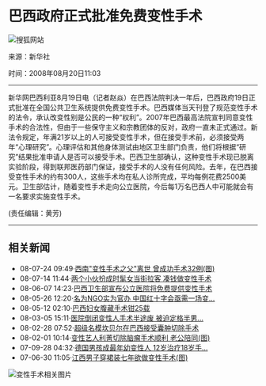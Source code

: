 # 巴西政府正式批准免费变性手术

![搜狐网站](https://news.sohu.com/images/20061223/sohu_logo.gif)

来源：新华社

时间：2008年08月20日11:03

---

新华网巴西利亚8月19日电（记者赵焱）在巴西法院判决一年后，巴西政府19日正式批准在全国公共卫生系统提供免费变性手术。巴西媒体当天刊登了规范变性手术的法令，承认改变性别是公民的一种“权利”。2007年巴西最高法院宣判同意变性手术的合法性，但由于一些保守主义和宗教团体的反对，政府一直未正式通过。新法令规定，年满21岁以上的人可接受变性手术，但在接受手术前，必须接受两年“心理研究”。心理评估和其他身体测试由地区卫生部门负责，他们将根据“研究”结果批准申请人是否可以接受手术。巴西卫生部确认，这种变性手术现已脱离实验阶段，得到联邦医药部门保证，接受手术的人没有任何风险。去年，在巴西接受变性手术的约有300人，这些手术均在私人诊所完成，平均每例花费2500美元。卫生部估计，随着变性手术走向公立医院，今后每1万名巴西人中可能就会有一名要求实施变性手术。

(责任编辑：黄芳)

---

## 相关新闻

- 08-07-24 09:49·[西南"变性手术之父"离世 曾成功手术32例(图)](https://news.sohu.com/20080724/n258346201.shtml)
- 08-07-14 11:44·[两个小伙扮成时髦女当街拉客 凑钱做变性手术](https://news.sohu.com/20080714/n258130840.shtml)
- 08-06-07 14:23·[巴西卫生部宣布公立医院将免费提供变性手术](https://news.sohu.com/20080607/n257349397.shtml)
- 08-05-26 12:20·[名为NGO实为官办 中国红十字会亟需一场变...](https://news.sohu.com/20080526/n257083308.shtml)
- 08-05-12 02:10·[巴西妇女腹藏手术钳25载](https://news.sohu.com/20080512/n256787351.shtml)
- 08-03-05 15:11·[医院倒闭变性人手术半途废 被迫定格半男...](https://news.sohu.com/20080305/n255544558.shtml)
- 08-02-28 07:52·[超级名模坎贝尔在巴西接受囊肿切除手术](https://news.sohu.com/20080228/n255406909.shtml)
- 08-02-01 10:14·[变性艺人利菁切除脑瘤手术顺利 老公陪同(图)](https://news.sohu.com/20080201/n255012328.shtml)
- 07-09-28 04:32·[德国男孩成最年幼变性人 12岁治疗18岁手...](https://news.sohu.com/20070928/n252398015.shtml)
- 07-06-30 11:05·[江西男子穿裙装七年欲做变性手术(图)](https://news.sohu.com/20070630/n250843578.shtml)

![变性手术相关图片](https://photocdn.sohu.com/20061227/Img247290750.gif)